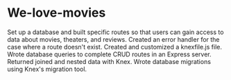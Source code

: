 # We-love-movies

Set up a database and built specific routes so that users can gain access to data about movies, theaters, and reviews.
Created an error handler for the case where a route doesn't exist.
Created and customized a knexfile.js file.
Wrote database queries to complete CRUD routes in an Express server.
Returned joined and nested data with Knex.
Wrote database migrations using Knex's migration tool.
